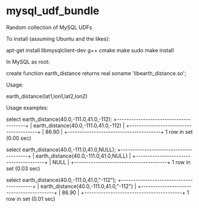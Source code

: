 # mysql_udf_bundle
Random collection of MySQL UDFs

To install (assuming Ubuntu and the likes):

apt-get install libmysqlclient-dev g++
cmake
make
sudo make install

In MySQL as root:

create function earth_distance returns real soname 'libearth_distance.so';

Usage:

earth_distance(lat1,lon1,lat2,lon2)

Usage examples:

select earth_distance(40.0,-111.0,41.0,-112);
+---------------------------------------+
| earth_distance(40.0,-111.0,41.0,-112) |
+---------------------------------------+
|                                 86.90 |
+---------------------------------------+
1 row in set (0.00 sec)

select earth_distance(40.0,-111.0,41.0,NULL);
+---------------------------------------+
| earth_distance(40.0,-111.0,41.0,NULL) |
+---------------------------------------+
|                                  NULL |
+---------------------------------------+
1 row in set (0.03 sec)

select earth_distance(40.0,-111.0,41.0,"-112");
+-----------------------------------------+
| earth_distance(40.0,-111.0,41.0,"-112") |
+-----------------------------------------+
|                                   86.90 |
+-----------------------------------------+
1 row in set (0.01 sec)
